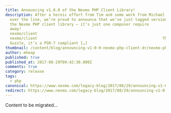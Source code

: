```yaml
---
title: Announcing v1.0.0 of the Nexmo PHP Client Library!
description: After a heroic effort from Tim and some work from Michael to get it
  over the line, we’re proud to announce that we’ve just tagged version 1.0 of
  the Nexmo PHP client library – it’s just one composer require
  away! 																composer require
  nexmo/client																					12										composer require
  nexmo/client 														 The Tech Built on top of Zend Diactoros and
  Guzzle, it’s a PSR-7 compliant […]
thumbnail: /content/blog/announcing-v1-0-0-nexmo-php-client-dr/nexmo-php-release.png
author: mheap
published: true
published_at: 2017-08-29T09:42:30.000Z
comments: true
category: release
tags:
  - php
canonical: https://www.nexmo.com/legacy-blog/2017/08/29/announcing-v1-0-0-nexmo-php-client-dr
redirect: https://www.nexmo.com/legacy-blog/2017/08/29/announcing-v1-0-0-nexmo-php-client-dr
---
```


Content to be migrated...
